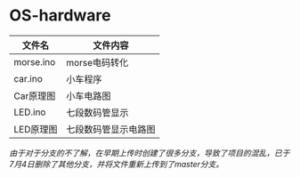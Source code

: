 # OS-hardware
|文件名|文件内容|
|--------|----------|
|morse.ino|morse电码转化|
|car.ino|小车程序|
|Car原理图|小车电路图|
|LED.ino|七段数码管显示|
|LED原理图|七段数码管显示电路图|
*由于对于分支的不了解，在早期上传时创建了很多分支，导致了项目的混乱，已于7月4日删除了其他分支，并将文件重新上传到了master分支。*
